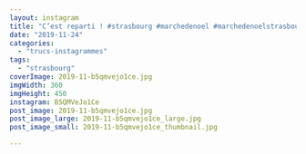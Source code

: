 ```yaml
---
layout: instagram
title: "C’est reparti ! #strasbourg #marchedenoel #marchedenoelstrasbourg #capitaledenoel"
date: "2019-11-24"
categories: 
  - "trucs-instagrammes"
tags: 
  - "strasbourg"
coverImage: 2019-11-b5qmvejo1ce.jpg
imgWidth: 360
imgHeight: 450
instagram: B5QMVeJo1Ce
post_image: 2019-11-b5qmvejo1ce.jpg
post_image_large: 2019-11-b5qmvejo1ce_large.jpg
post_image_small: 2019-11-b5qmvejo1ce_thumbnail.jpg

---
```

